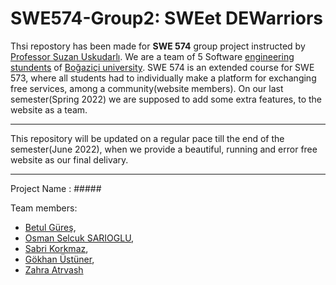 # SWE574-Group2: SWEet DEWarriors

Thsi repostory has been made for **SWE 574** group project instructed by [Professor Suzan Uskudarlı](https://www.cmpe.boun.edu.tr/tr/people/suzan.uskudarli). We are a team of 5 Software [engineering stundents](https://www.cmpe.boun.edu.tr/tr/graduate/swe) of [Boğaziçi university](http://www.boun.edu.tr). SWE 574 is an extended course for SWE 573, where all students had to individually make a platform for exchanging free services, among a community(website members). On our last semester(Spring 2022) we are supposed to add some extra features, to the website as a team.

***

This repository will be updated on a regular pace till the end of the semester(June 2022), when we provide a beautiful, running and error free website as our final delivary.

***

Project Name : #####

Team members: 
- [Betul Güreş](https://github.com/betty-gures/SWE-573),
- [Osman Selcuk SARIOGLU](https://github.com/ossarioglu/SWE573-repo), 
- [Sabri Korkmaz](https://github.com/SabriKorkmaz/project-x),
- [Gökhan Üstüner](https://github.com/gokhanustuner/swe-573-fall-2021),
- [Zahra Atrvash](https://github.com/sahar-avsh/ZahraAtrvash-SWE573)
